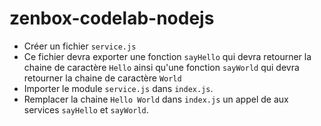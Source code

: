 # zenbox-codelab-nodejs

* Créer un fichier `service.js`
* Ce fichier devra exporter une fonction `sayHello` qui devra retourner la chaine de caractère `Hello` ainsi qu'une fonction `sayWorld` qui devra retourner la chaine de caractère `World`
* Importer le module `service.js` dans `index.js`.
* Remplacer la chaine `Hello World` dans `index.js` un appel de aux services `sayHello` et `sayWorld`.
